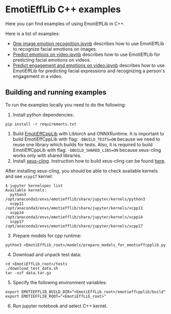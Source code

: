 # EmotiEffLib C++ examples

Here you can find examples of using EmotiEffLib in C++.

Here is a list of examples:
- [One image emotion recognition.ipynb](One%20image%20emotion%20recognition.ipynb)
    describes how to use EmotiEffLib to recognize facial emotions on images.
- [Predict emotions on video.ipynb](Predict%20emotions%20on%20video.ipynb) describes
    how to use EmotiEffLib for predicting facial emotions on videos.
- [Predict engagement and emotions on video.ipynb](Predict%20engagement%20and%20emotions%20on%20video.ipynb) describes how to use EmotiEffLib for predicting facial expressions and recognizing a person's engagement in a video.

## Building and running examples
To run the examples locally you need to do the following:
1. Install python dependencies:
  ```
  pip install -r requirements.txt
  ```
1. Build [EmotiEffCppLib](../../../emotieffcpplib) with Libtorch and ONNXRuntime. It is important to
   build EmotiEffCppLib with flag: `-DBUILD_TESTS=ON` because we need
   to reuse one library which builds for tests. Also, it is required to build
   EmotiEffCppLib with flag: `-DBUILD_SHARED_LIBS=ON` because xeus-cling works
   only with shared libraries.
2. Install [xeus-cling](https://github.com/jupyter-xeus/xeus-cling). Instruction how to build xeus-cling can be found [here](https://xeus-cling.readthedocs.io/en/latest/installation.html).

  After installing xeus-cling, you should be able to check available kernels and see `xcpp17` kernel:
  ```
  $ jupyter kernelspec list
  Available kernels:
    python3    /opt/anaconda3/envs/emotiefflib/share/jupyter/kernels/python3
    xcpp11     /opt/anaconda3/envs/emotiefflib/share/jupyter/kernels/xcpp11
    xcpp14     /opt/anaconda3/envs/emotiefflib/share/jupyter/kernels/xcpp14
    xcpp17     /opt/anaconda3/envs/emotiefflib/share/jupyter/kernels/xcpp17
  ```
3. Prepare models for cpp runtime:
  ```
  python3 <EmotiEffLib_root>/models/prepare_models_for_emotieffcpplib.py
  ```
4. Download and unpack test data:
  ```
  cd <EmotiEffLib_root>/tests
  ./download_test_data.sh
  tar -xzf data.tar.gz
  ```
5. Specify the following environment variables:
  ```
  export EMOTIEFFLIB_BUILD_DIR="<EmotiEffLib_root>/emotieffcpplib/build"
  export EMOTIEFFLIB_ROOT="<EmotiEffLib_root>"
  ```
6. Run jupyter notebook and select C++ kernel.
